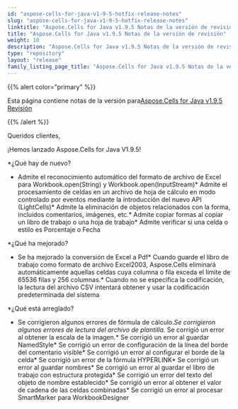 ```yaml
---
id: "aspose-cells-for-java-v1-9-5-hotfix-release-notes"
slug: "aspose-cells-for-java-v1-9-5-hotfix-release-notes"
linktitle: "Aspose.Cells for Java v1.9.5 Notas de la versión de revisión"
title: "Aspose.Cells for Java v1.9.5 Notas de la versión de revisión"
weight: 10
description: "Aspose.Cells for Java v1.9.5 Notas de la versión de revisión – the latest updates and fixes."
type: "repository"
layout: "release"
family_listing_page_title: "Aspose.Cells for Java v1.9.5 Notas de la versión de revisión"
---
```

{{% alert color="primary" %}} 

 Esta página contiene notas de la versión para[Aspose.Cells for Java v1.9.5 Revisión](https://releases.aspose.com/cells/java/new-releases/aspose.cells-for-java-v1.9.5-hotfix/)

{{% /alert %}} 

 Queridos clientes,

 ¡Hemos lanzado Aspose.Cells for Java V1.9.5!

 *¿Qué hay de nuevo?

- Admite el reconocimiento automático del formato de archivo de Excel para Workbook.open(String) y Workbook.open(InputStream)* Admite el procesamiento de celdas en un archivo de hoja de cálculo en modo controlado por eventos mediante la introducción del nuevo API (LightCells)* Admite la eliminación de objetos relacionados con la forma, incluidos comentarios, imágenes, etc.* Admite copiar formas al copiar un libro de trabajo o una hoja de trabajo* Admite verificar si una celda o estilo es Porcentaje o Fecha

 *¿Qué ha mejorado?

- Se ha mejorado la conversión de Excel a Pdf* Cuando guarde el libro de trabajo como formato de archivo Excel2003, Aspose.Cells eliminará automáticamente aquellas celdas cuya columna o fila exceda el límite de 65536 filas y 256 columnas.* Cuando no se especifica la codificación, la lectura del archivo CSV intentará obtener y usar la codificación predeterminada del sistema

 *¿Qué está arreglado?

- Se corrigieron algunos errores de fórmula de cálculo.*Se corrigieron algunos errores de lectura del archivo de plantilla.* Se corrigió un error al obtener la escala de la imagen.* Se corrigió un error al guardar NamedStyle* Se corrigió un error de configuración de la línea del borde del comentario visible* Se corrigió un error al configurar el borde de la celda* Se corrigió un error de la fórmula HYPERLINK* Se corrigió un error al guardar nombres* Se corrigió un error al guardar el libro de trabajo con estructura protegida* Se corrigió un error del texto del objeto de nombre establecido* Se corrigió un error al obtener el valor de cadena de las celdas combinadas* Se corrigió un error al procesar SmartMarker para WorkbookDesigner
